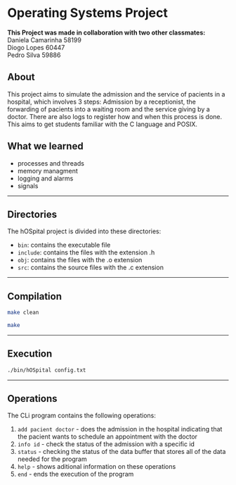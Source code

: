 # Operating Systems Project

**This Project was made in collaboration with two other classmates:**<br>
Daniela Camarinha 58199 <br>
Diogo Lopes 60447<br>
Pedro Silva 59886<br>

## About

This project aims to simulate the admission and the service of pacients in a hospital, which involves 3 steps: Admission by
a receptionist, the forwarding of pacients into a waiting room and the service giving by a doctor. There are also logs to 
register how and when this process is done.
This aims to get students familiar with the C language and POSIX.

## What we learned
 - processes and threads
 - memory managment
 - logging and alarms
 - signals

---
## Directories

The hOSpital project is divided into these directories:
- ```bin```: contains the executable file
- ```include```: contains the files with the extension .h
- ```obj```: contains the files with the .o extension
- ```src```: contains the source files with the .c extension

---
## Compilation

```bash
make clean
```
```bash
make
```

---
## Execution

```bash
./bin/hOSpital config.txt
```

---
## Operations
The CLi program contains the following operations:<br>
1. ```add pacient doctor``` - does the admission in the hospital indicating that the pacient wants to schedule an appointment with the doctor
2. ```info id``` - check the status of the admission with a specific id
3. ```status``` - checking the status of the data buffer that stores all of the data needed for the program
4. ```help``` - shows aditional information on these operations
5. ```end``` - ends the execution of the program
